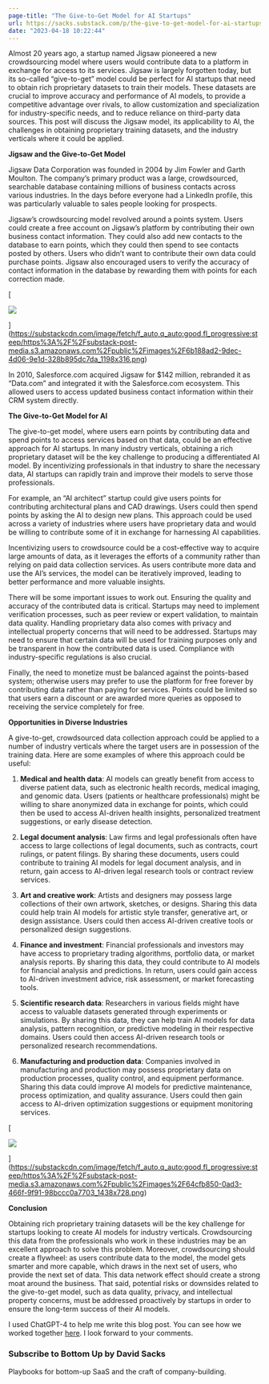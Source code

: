 ```yaml
---
page-title: "The Give-to-Get Model for AI Startups"
url: https://sacks.substack.com/p/the-give-to-get-model-for-ai-startups
date: "2023-04-18 10:22:44"
---
```

Almost 20 years ago, a startup named Jigsaw pioneered a new crowdsourcing model where users would contribute data to a platform in exchange for access to its services. Jigsaw is largely forgotten today, but its so-called “give-to-get” model could be perfect for AI startups that need to obtain rich proprietary datasets to train their models. These datasets are crucial to improve accuracy and performance of AI models, to provide a competitive advantage over rivals, to allow customization and specialization for industry-specific needs, and to reduce reliance on third-party data sources. This post will discuss the Jigsaw model, its applicability to AI, the challenges in obtaining proprietary training datasets, and the industry verticals where it could be applied.

**Jigsaw and the Give-to-Get Model**

Jigsaw Data Corporation was founded in 2004 by Jim Fowler and Garth Moulton. The company’s primary product was a large, crowdsourced, searchable database containing millions of business contacts across various industries. In the days before everyone had a LinkedIn profile, this was particularly valuable to sales people looking for prospects.

Jigsaw’s crowdsourcing model revolved around a points system. Users could create a free account on Jigsaw’s platform by contributing their own business contact information. They could also add new contacts to the database to earn points, which they could then spend to see contacts posted by others. Users who didn’t want to contribute their own data could purchase points. Jigsaw also encouraged users to verify the accuracy of contact information in the database by rewarding them with points for each correction made.

[

![](https://substackcdn.com/image/fetch/w_1456,c_limit,f_auto,q_auto:good,fl_progressive:steep/https%3A%2F%2Fsubstack-post-media.s3.amazonaws.com%2Fpublic%2Fimages%2F6b188ad2-9dec-4d06-9e1d-328b895dc7da_1198x316.png)

](https://substackcdn.com/image/fetch/f_auto,q_auto:good,fl_progressive:steep/https%3A%2F%2Fsubstack-post-media.s3.amazonaws.com%2Fpublic%2Fimages%2F6b188ad2-9dec-4d06-9e1d-328b895dc7da_1198x316.png)

In 2010, Salesforce.com acquired Jigsaw for $142 million, rebranded it as “Data.com” and integrated it with the Salesforce.com ecosystem. This allowed users to access updated business contact information within their CRM system directly.

**The Give-to-Get Model for AI**

The give-to-get model, where users earn points by contributing data and spend points to access services based on that data, could be an effective approach for AI startups. In many industry verticals, obtaining a rich proprietary dataset will be the key challenge to producing a differentiated AI model. By incentivizing professionals in that industry to share the necessary data, AI startups can rapidly train and improve their models to serve those professionals.

For example, an “AI architect” startup could give users points for contributing architectural plans and CAD drawings. Users could then spend points by asking the AI to design new plans. This approach could be used across a variety of industries where users have proprietary data and would be willing to contribute some of it in exchange for harnessing AI capabilities.

Incentivizing users to crowdsource could be a cost-effective way to acquire large amounts of data, as it leverages the efforts of a community rather than relying on paid data collection services. As users contribute more data and use the AI’s services, the model can be iteratively improved, leading to better performance and more valuable insights.

There will be some important issues to work out. Ensuring the quality and accuracy of the contributed data is critical. Startups may need to implement verification processes, such as peer review or expert validation, to maintain data quality. Handling proprietary data also comes with privacy and intellectual property concerns that will need to be addressed. Startups may need to ensure that certain data will be used for training purposes only and be transparent in how the contributed data is used. Compliance with industry-specific regulations is also crucial.

Finally, the need to monetize must be balanced against the points-based system; otherwise users may prefer to use the platform for free forever by contributing data rather than paying for services. Points could be limited so that users earn a discount or are awarded more queries as opposed to receiving the service completely for free.

**Opportunities in Diverse Industries**

A give-to-get, crowdsourced data collection approach could be applied to a number of industry verticals where the target users are in possession of the training data. Here are some examples of where this approach could be useful:

1.  **Medical and health data**: AI models can greatly benefit from access to diverse patient data, such as electronic health records, medical imaging, and genomic data. Users (patients or healthcare professionals) might be willing to share anonymized data in exchange for points, which could then be used to access AI-driven health insights, personalized treatment suggestions, or early disease detection.
    
2.  **Legal document analysis**: Law firms and legal professionals often have access to large collections of legal documents, such as contracts, court rulings, or patent filings. By sharing these documents, users could contribute to training AI models for legal document analysis, and in return, gain access to AI-driven legal research tools or contract review services.
    
3.  **Art and creative work**: Artists and designers may possess large collections of their own artwork, sketches, or designs. Sharing this data could help train AI models for artistic style transfer, generative art, or design assistance. Users could then access AI-driven creative tools or personalized design suggestions.
    
4.  **Finance and investment**: Financial professionals and investors may have access to proprietary trading algorithms, portfolio data, or market analysis reports. By sharing this data, they could contribute to AI models for financial analysis and predictions. In return, users could gain access to AI-driven investment advice, risk assessment, or market forecasting tools.
    
5.  **Scientific research data**: Researchers in various fields might have access to valuable datasets generated through experiments or simulations. By sharing this data, they can help train AI models for data analysis, pattern recognition, or predictive modeling in their respective domains. Users could then access AI-driven research tools or personalized research recommendations.
    
6.  **Manufacturing and production data**: Companies involved in manufacturing and production may possess proprietary data on production processes, quality control, and equipment performance. Sharing this data could improve AI models for predictive maintenance, process optimization, and quality assurance. Users could then gain access to AI-driven optimization suggestions or equipment monitoring services.
    

[

![](https://substackcdn.com/image/fetch/w_1456,c_limit,f_auto,q_auto:good,fl_progressive:steep/https%3A%2F%2Fsubstack-post-media.s3.amazonaws.com%2Fpublic%2Fimages%2F64cfb850-0ad3-466f-9f91-98bccc0a7703_1438x728.png)

](https://substackcdn.com/image/fetch/f_auto,q_auto:good,fl_progressive:steep/https%3A%2F%2Fsubstack-post-media.s3.amazonaws.com%2Fpublic%2Fimages%2F64cfb850-0ad3-466f-9f91-98bccc0a7703_1438x728.png)

**Conclusion**

Obtaining rich proprietary training datasets will be the key challenge for startups looking to create AI models for industry verticals. Crowdsourcing this data from the professionals who work in these industries may be an excellent approach to solve this problem. Moreover, crowdsourcing should create a flywheel: as users contribute data to the model, the model gets smarter and more capable, which draws in the next set of users, who provide the next set of data. This data network effect should create a strong moat around the business. That said, potential risks or downsides related to the give-to-get model, such as data quality, privacy, and intellectual property concerns, must be addressed proactively by startups in order to ensure the long-term success of their AI models.

I used ChatGPT-4 to help me write this blog post. You can see how we worked together [here](https://sharegpt.com/c/jGKq34x). I look forward to your comments.

### Subscribe to **Bottom Up by David Sacks**

Playbooks for bottom-up SaaS and the craft of company-building.